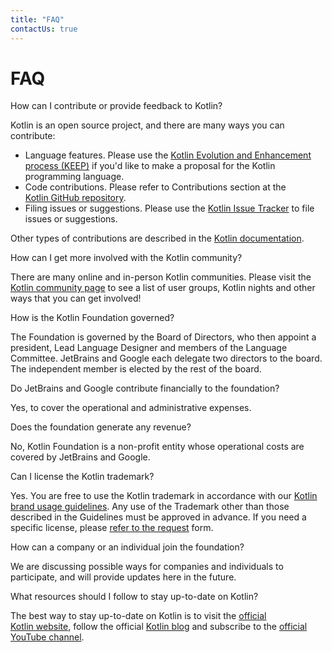 ```yaml
---
title: "FAQ"
contactUs: true
---
```


# FAQ

<FAQ>
<Question>How can I contribute or provide feedback to Kotlin?</Question>
<Answer>

Kotlin is an open source project, and there are many ways you can contribute:
*  Language features. Please use the [Kotlin&nbsp;Evolution&nbsp;and Enhancement process&nbsp;(KEEP)](https://github.com/Kotlin/KEEP)
  if you'd like to make a proposal for the Kotlin programming language.
* Code contributions. Please refer to Contributions section at the [Kotlin&nbsp;GitHub repository](https://github.com/JetBrains/kotlin/blob/master/docs/contributing.md#contributing).
* Filing issues or suggestions. Please use the [Kotlin&nbsp;Issue&nbsp;Tracker](https://youtrack.jetbrains.com/issues/KT) to file issues or suggestions.

Other types of contributions are described in the [Kotlin&nbsp;documentation](https://kotlinlang.org/docs/contribute.html).

</Answer>

<Question>How can I get more involved with the Kotlin community?</Question>
<Answer>

There are many online and in-person Kotlin communities. Please visit the [Kotlin&nbsp;community&nbsp;page](https://kotlinlang.org/community/) to
see a list of user groups, Kotlin nights and other ways that you can get involved!

</Answer>

<Question>How is the Kotlin Foundation governed?</Question>
<Answer>

The Foundation is governed by the Board of Directors, who then appoint a president, Lead Language
Designer and members of the Language Committee. JetBrains and Google each delegate two directors to
the board. The independent member is elected by the rest of the board.

</Answer>

<Question>Do JetBrains and Google contribute financially to the foundation?</Question>
<Answer>

Yes, to cover the operational and administrative expenses.

</Answer>

<Question>Does the foundation generate any revenue?</Question>
<Answer>

No, Kotlin Foundation is a non-profit entity whose operational costs are covered by JetBrains and Google.

</Answer>

<Question>Can I license the Kotlin trademark?</Question>
<Answer>

Yes. You are free to use the Kotlin trademark in accordance with our&nbsp;[Kotlin brand usage guidelines](/guidelines).
Any use of the Trademark other than those described in the Guidelines must be approved in advance.
If you need a specific license, please [refer&nbsp;to&nbsp;the&nbsp;request](https://surveys.jetbrains.com/s3/request-for-permission-of-kotlin-trademark-usage) form.

</Answer>

<Question>How can a company or an individual join the foundation?</Question>
<Answer>

We are discussing possible ways for companies and individuals to participate, and will provide updates here in the future.

</Answer>

<Question>What resources should I follow to stay up-to-date on Kotlin?</Question>
<Answer>

The best way to stay up-to-date on Kotlin is to visit the&nbsp;[official Kotlin&nbsp;website](https://kotlinlang.org), follow the
official [Kotlin&nbsp;blog](https://blog.jetbrains.com/kotlin/) and subscribe
to&nbsp;the [official YouTube&nbsp;channel](https://www.youtube.com/c/kotlin).

</Answer>
</FAQ>
